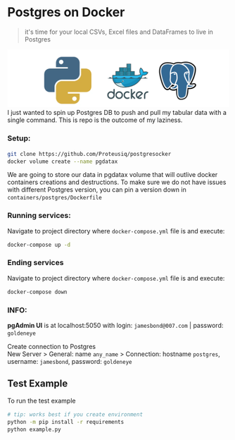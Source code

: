 # Postgres on Docker
> it's time for your local CSVs, Excel files and DataFrames to live in Postgres 

![](cover.png)
I just wanted to spin up Postgres DB to push and pull my tabular data with a single command.
This is repo is the outcome of my laziness.

### Setup:
```bash
git clone https://github.com/Proteusiq/postgresocker
docker volume create --name pgdatax
```
We are going to store our data in pgdatax volume that will outlive docker containers creations and destructions.
To make sure we do not have issues with different Postgres version, you can pin a version down in `containers/postgres/Dockerfile`

### Running services:
Navigate to project directory where `docker-compose.yml` file is and execute:
```bash
docker-compose up -d
```
### Ending services
Navigate to project directory where `docker-compose.yml` file is and execute:
```bash
docker-compose down
```

### INFO:
<b>pgAdmin UI</b> is at localhost:5050 with login: `jamesbond@007.com` | password: `goldeneye` <br>

Create connection to Postgres <br>
New Server > General: name `any_name` > Connection: hostname `postgres`,  username: `jamesbond`, password: `goldeneye` 

## Test Example
To run the test example
```bash
# tip: works best if you create environment
python -m pip install -r requirements
python example.py
```
